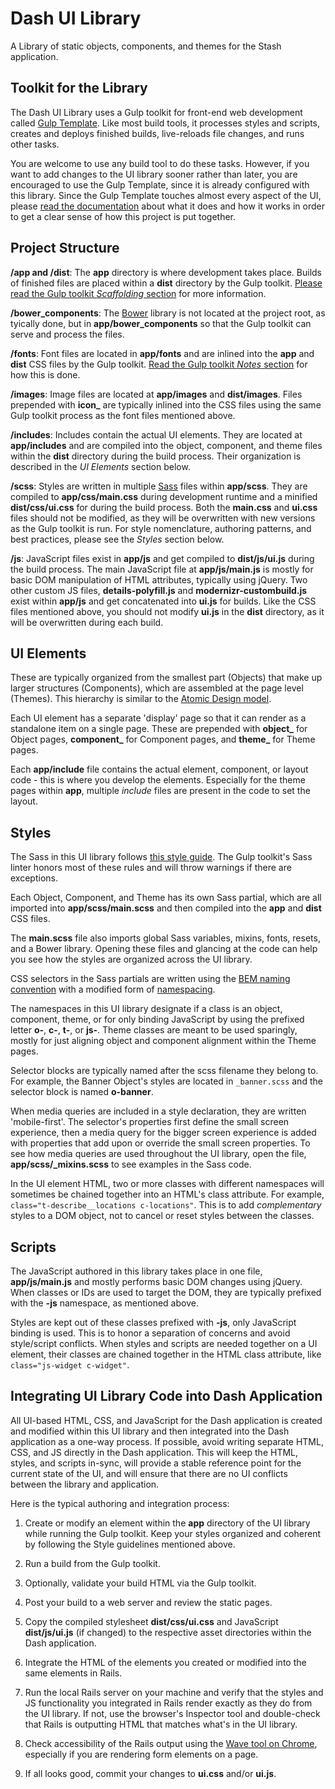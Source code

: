# Dash UI Library

A Library of static objects, components, and themes for the Stash application.

## Toolkit for the Library

The Dash UI Library uses a Gulp toolkit for front-end web development called [Gulp Template](https://github.com/JoelCDL/gulp_template). Like most build tools, it processes styles and scripts, creates and deploys finished builds, live-reloads file changes, and runs other tasks. 

You are welcome to use any build tool to do these tasks. However, if you want to add changes to the UI library sooner rather than later, you are encouraged to use the Gulp Template, since it is already configured with this library. Since the Gulp Template touches almost every aspect of the UI, please [read the documentation](https://github.com/JoelCDL/gulp_template) about what it does and how it works in order to get a clear sense of how this project is put together.

## Project Structure

**/app and /dist**: The **app** directory is where development takes place. Builds of finished files are placed within a **dist** directory by the Gulp toolkit. [Please read the Gulp toolkit *Scaffolding* section](https://github.com/JoelCDL/gulp_template#scaffolding) for more information.

**/bower\_components**: The [Bower](https://bower.io) library is not located at the project root, as tyically done, but in **app/bower_components** so that the Gulp toolkit can serve and process the files.

**/fonts**: Font files are located in **app/fonts** and are inlined into the **app** and **dist** CSS files by the Gulp toolkit. [Read the Gulp toolkit *Notes* section](https://github.com/JoelCDL/gulp_template#notes) for how this is done.

**/images**: Image files are located at **app/images** and **dist/images**. Files prepended with **icon_** are typically inlined into the CSS files using the same Gulp toolkit process as the font files mentioned above.

**/includes**: Includes contain the actual UI elements. They are located at **app/includes** and are compiled into the object, component, and theme files within the **dist** directory during the build process. Their organization is described in the *UI Elements* section below.

**/scss**: Styles are written in multiple [Sass](http://sass-lang.com) files within **app/scss**. They are compiled to **app/css/main.css** during development runtime and a minified **dist/css/ui.css** for during the build process. Both the **main.css** and **ui.css** files should not be modified, as they will be overwritten with new versions as the Gulp toolkit is run. For style nomenclature, authoring patterns, and best practices, please see the *Styles* section below.

**/js**: JavaScript files exist in **app/js** and get compiled to **dist/js/ui.js** during the build process. The main JavaScript file at **app/js/main.js** is mostly for basic DOM manipulation of HTML attributes, typically using jQuery. Two other custom JS files, **details-polyfill.js** and **modernizr-custombuild.js** exist within **app/js** and get concatenated into **ui.js** for builds. Like the CSS files mentioned above, you should not modify **ui.js** in the **dist** directory, as it will be overwritten during each build.

## UI Elements

These are typically organized from the smallest part (Objects) that make up larger structures (Components), which are assembled at the page level (Themes). This hierarchy is similar to the [Atomic Design model](http://bradfrost.com/blog/post/atomic-web-design).

Each UI element has a separate 'display' page so that it can render as a standalone item on a single page. These are prepended with **object\_** for Object pages, **component\_** for Component pages, and **theme\_** for Theme pages.

Each **app/include** file contains the actual element, component, or layout code - this is where you develop the elements. Especially for the theme pages within **app**, multiple *include* files are present in the code to set the layout.

## Styles

The Sass in this UI library follows [this style guide](https://css-tricks.com/sass-style-guide). The Gulp toolkit's Sass linter honors most of these rules and will throw warnings if there are exceptions.

Each Object, Component, and Theme has its own Sass partial, which are all imported into **app/scss/main.scss** and then compiled into the **app** and **dist** CSS files.

The **main.scss** file also imports global Sass variables, mixins, fonts, resets, and a Bower library. Opening these files and glancing at the code can help you see how the styles are organized across the UI library.

CSS selectors in the Sass partials are written using the [BEM naming convention](https://css-tricks.com/bem-101) with a modified form of [namespacing](http://csswizardry.com/2015/03/more-transparent-ui-code-with-namespaces).

The namespaces in this UI library designate if a class is an object, component, theme, or for only binding JavaScript by using the prefixed letter **o-**, **c-**, **t-**, or **js-**. Theme classes are meant to be used sparingly, mostly for just aligning object and component alignment within the Theme pages.

Selector blocks are typically named after the scss filename they belong to. For example, the Banner Object's styles are located in `_banner.scss` and the selector block is named **o-banner**.

When media queries are included in a style declaration, they are written 'mobile-first'. The selector's properties first define the small screen experience, then a media query for the bigger screen experience is added with properties that add upon or override the small screen properties. To see how media queries are used throughout the UI library, open the file, **app/scss/_mixins.scss** to see examples in the Sass code.

In the UI element HTML, two or more classes with different namespaces will sometimes be chained together into an HTML's class attribute. For example, `class="t-describe__locations c-locations"`. This is to add *complementary* styles to a DOM object, not to cancel or reset styles between the classes.

## Scripts

The JavaScript authored in this library takes place in one file, **app/js/main.js** and mostly performs basic DOM changes using jQuery. When classes or IDs are used to target the DOM, they are typically prefixed with the **-js** namespace, as mentioned above.

Styles are kept out of these classes prefixed with **-js**, only JavaScript binding is used. This is to honor a separation of concerns and avoid style/script conflicts. When styles and scripts are needed together on a UI element, their classes are chained together in the HTML class attribute, like `class="js-widget c-widget"`.

## Integrating UI Library Code into Dash Application

All UI-based HTML, CSS, and JavaScript for the Dash application is created and modified within this UI library and then integrated into the Dash application as a one-way process. If possible, avoid writing separate HTML, CSS, and JS directly in the Dash application. This will keep the HTML, styles, and scripts in-sync, will provide a stable reference point for the current state of the UI, and will ensure that there are no UI conflicts between the library and application.

Here is the typical authoring and integration process:

1. Create or modify an element within the **app** directory of the UI library while running the Gulp toolkit. Keep your styles organized and coherent by following the Style guidelines mentioned above.

2. Run a build from the Gulp toolkit.

3. Optionally, validate your build HTML via the Gulp toolkit.

4. Post your build to a web server and review the static pages.

5. Copy the compiled stylesheet **dist/css/ui.css** and JavaScript **dist/js/ui.js** (if changed) to the respective asset directories within the Dash application.

6. Integrate the HTML of the elements you created or modified into the same elements in Rails.

7. Run the local Rails server on your machine and verify that the styles and JS functionality you integrated in Rails render exactly as they do from the UI library. If not, use the browser's Inspector tool and double-check that Rails is outputting HTML that matches what's in the UI library.

8. Check accessibility of the Rails output using the [Wave tool on Chrome](http://wave.webaim.org/extension), especially if you are rendering form elements on a page.

9. If all looks good, commit your changes to **ui.css** and/or **ui.js**.
